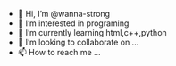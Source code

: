 - 👋 Hi, I’m @wanna-strong
- 👀 I’m interested in programing
- 🌱 I’m currently learning html,c++,python
- 💞️ I’m looking to collaborate on ...
- 📫 How to reach me ...

<!---
wanna-strong/wanna-strong is a ✨ special ✨ repository because its `README.md` (this file) appears on your GitHub profile.
You can click the Preview link to take a look at your changes.
--->
